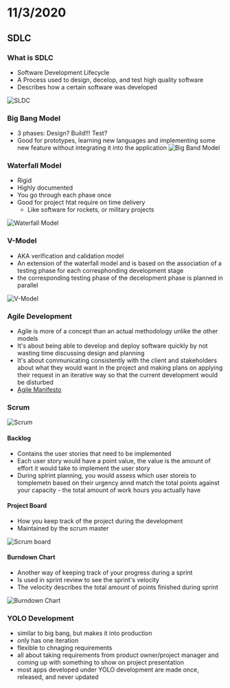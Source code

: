 # 11/3/2020
## SDLC
### What is SDLC
- Software Development Lifecycle
- A Process used to design, decelop, and test high quality software
- Describes how a certain software was developed

![SLDC](./images/sdlc_stages.jpg)

### Big Bang Model
- 3 phases: Design? Build!!! Test?
- Good for prototypes, learning new languages and implementing some new feature without integrating it into the application
![Big Band Model](./images/bigbangmodel.png)

### Waterfall Model
- Rigid
- Highly documented
- You go through each phase once
- Good for project htat require on time delivery
	- Like software for rockets, or military projects

![Waterfall Model](./images/Waterfall_model.png)

### V-Model
- AKA verification and calidation model
- An extension of the waterfall model and is based on the association of a testing phase for each corresphonding development stage
- the corresponding testing phase of the decelopment phase is planned in parallel

![V-Model](./images/V-Model.png)

### Agile Development
- Agile is more of a concept than an actual methodology unlike the other models
- It's about being able to develop and deploy software quickly by not wasting time discussing design and planning
- It's about communicating consistently with the client and stakeholders about what they would want in the project and making plans on applying their request in an iterative way so that the current development would be disturbed
- [Agile Manifesto](https://agilemanifesto.org/)

### Scrum

![Scrum](./images/scrum.png)

#### Backlog
- Contains the user stories that need to be implemented
- Each user story would have a point value, the value is the amount of effort it would take to implement the user story
- During splrint planning, you would assess which user storeis to tomplemetn based on their urgency annd match the total points against your capacity - the total amount of work hours you actually have

#### Project Board
- How you keep track of the project during the development
- Maintained by the scrum master

![Scrum board](./images/scrumboard.png)

#### Burndown Chart
- Another way of keeping track of your progress during a sprint
- Is used in sprint review to see the sprint's velocity
- The velocity describes the total amount of points finished during sprint

![Burndown Chart](./images/burndown.png)

### YOLO Development
- similar to big bang, but makes it into production
- only has one iteration
- flexible to chnaging requirements
- all about taking requirements from product owner/project manager and coming up with something to show on project presentation
- most apps developed under YOLO development are made once, released, and never updated

